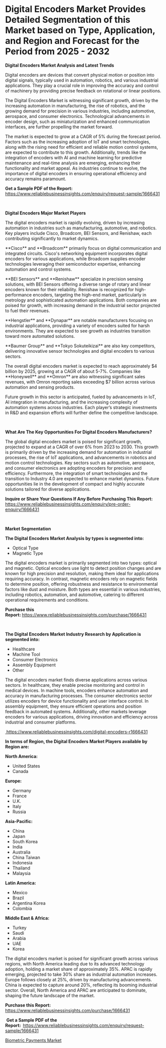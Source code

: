<p><h1>Digital Encoders Market Provides Detailed Segmentation of this Market based on Type, Application, and Region and Forecast for the Period from 2025 - 2032</h1></p><p><strong>Digital Encoders Market Analysis and Latest Trends</strong></p>
<p><p>Digital encoders are devices that convert physical motion or position into digital signals, typically used in automation, robotics, and various industrial applications. They play a crucial role in improving the accuracy and control of machinery by providing precise feedback on rotational or linear positions. </p><p>The Digital Encoders Market is witnessing significant growth, driven by the increasing automation in manufacturing, the rise of robotics, and the growing demand for precision in various industries, including automotive, aerospace, and consumer electronics. Technological advancements in encoder design, such as miniaturization and enhanced communication interfaces, are further propelling the market forward. </p><p>The market is expected to grow at a CAGR of 5% during the forecast period. Factors such as the increasing adoption of IoT and smart technologies, along with the rising need for efficient and reliable motion control systems, are expected to contribute to this growth. Additionally, trends like the integration of encoders with AI and machine learning for predictive maintenance and real-time analysis are emerging, enhancing their functionality and market appeal. As industries continue to evolve, the importance of digital encoders in ensuring operational efficiency and accuracy remains paramount.</p></p>
<p><strong>Get a Sample PDF of the Report:&nbsp;</strong> <a href="https://www.reliablebusinessinsights.com/enquiry/request-sample/1666431?utm_campaign=2440&utm_medium=2&utm_source=Github&utm_content=ia&utm_term=07032025&utm_id=digital-encoders">https://www.reliablebusinessinsights.com/enquiry/request-sample/1666431</a></p>
<p>&nbsp;</p>
<p><strong>Digital Encoders Major Market Players</strong></p>
<p><p>The digital encoders market is rapidly evolving, driven by increasing automation in industries such as manufacturing, automotive, and robotics. Key players include Cisco, Broadcom, BEI Sensors, and Renishaw, each contributing significantly to market dynamics.</p><p>**Cisco** and **Broadcom** primarily focus on digital communication and integrated circuits. Cisco's networking equipment incorporates digital encoders for various applications, while Broadcom supplies encoder technologies leveraging their semiconductor expertise, enhancing automation and control systems.</p><p>**BEI Sensors** and **Renishaw** specialize in precision sensing solutions, with BEI Sensors offering a diverse range of rotary and linear encoders known for their reliability. Renishaw is recognized for high-performance encoders, targeting the high-end market, particularly in metrology and sophisticated automation applications. Both companies are poised for growth, with increasing demand in the industrial sector projected to fuel their revenues.</p><p>**Hengstler** and **Dynapar** are notable manufacturers focusing on industrial applications, providing a variety of encoders suited for harsh environments. They are expected to see growth as industries transition toward more automated solutions.</p><p>**Baumer Group** and **Tokyo Sokuteikizai** are also key competitors, delivering innovative sensor technologies and digital encoders to various sectors.</p><p>The overall digital encoders market is expected to reach approximately $4 billion by 2025, growing at a CAGR of about 5-7%. Companies like **Honeywell** and **Omron** are also witnessing significant sales revenues, with Omron reporting sales exceeding $7 billion across various automation and sensing products.</p><p>Future growth in this sector is anticipated, fueled by advancements in IoT, AI integration in manufacturing, and the increasing complexity of automation systems across industries. Each player’s strategic investments in R&D and expansion efforts will further define the competitive landscape.</p></p>
<p>&nbsp;</p>
<p><strong>What Are The Key Opportunities For Digital Encoders Manufacturers?</strong></p>
<p><p>The global digital encoders market is poised for significant growth, projected to expand at a CAGR of over 6% from 2023 to 2030. This growth is primarily driven by the increasing demand for automation in industrial processes, the rise of IoT applications, and advancements in robotics and motion control technologies. Key sectors such as automotive, aerospace, and consumer electronics are adopting encoders for precision and efficiency. Furthermore, the integration of smart technologies and the transition to Industry 4.0 are expected to enhance market dynamics. Future opportunities lie in the development of compact and highly accurate solutions tailored for diverse applications.</p></p>
<p><strong>Inquire or Share Your Questions If Any Before Purchasing This Report:</strong> <a href="https://www.reliablebusinessinsights.com/enquiry/pre-order-enquiry/1666431?utm_campaign=2440&utm_medium=2&utm_source=Github&utm_content=ia&utm_term=07032025&utm_id=digital-encoders">https://www.reliablebusinessinsights.com/enquiry/pre-order-enquiry/1666431</a></p>
<p>&nbsp;</p>
<p><strong>Market Segmentation</strong></p>
<p><strong>The Digital Encoders Market Analysis by types is segmented into:</strong></p>
<p><ul><li>Optical Type</li><li>Magnetic Type</li></ul></p>
<p><p>The digital encoders market is primarily segmented into two types: optical and magnetic. Optical encoders use light to detect position changes and are known for high precision and resolution, making them ideal for applications requiring accuracy. In contrast, magnetic encoders rely on magnetic fields to determine position, offering robustness and resistance to environmental factors like dust and moisture. Both types are essential in various industries, including robotics, automation, and automotive, catering to different operational requirements and conditions.</p></p>
<p><strong>Purchase this Report:&nbsp;</strong><a href="https://www.reliablebusinessinsights.com/purchase/1666431?utm_campaign=2440&utm_medium=2&utm_source=Github&utm_content=ia&utm_term=07032025&utm_id=digital-encoders">https://www.reliablebusinessinsights.com/purchase/1666431</a></p>
<p>&nbsp;</p>
<p><strong>The Digital Encoders Market Industry Research by Application is segmented into:</strong></p>
<p><ul><li>Healthcare</li><li>Machine Tool</li><li>Consumer Electronics</li><li>Assembly Equipment</li><li>Other</li></ul></p>
<p><p>The digital encoders market finds diverse applications across various sectors. In healthcare, they enable precise monitoring and control in medical devices. In machine tools, encoders enhance automation and accuracy in manufacturing processes. The consumer electronics sector utilizes encoders for device functionality and user interface control. In assembly equipment, they ensure efficient operations and position feedback in automated systems. Additionally, other markets leverage encoders for various applications, driving innovation and efficiency across industrial and consumer platforms.</p></p>
<p><a href="https://www.reliablebusinessinsights.com/digital-encoders-r1666431?utm_campaign=2440&utm_medium=2&utm_source=Github&utm_content=ia&utm_term=07032025&utm_id=digital-encoders">&nbsp;https://www.reliablebusinessinsights.com/digital-encoders-r1666431</a></p>
<p><strong>In terms of Region, the Digital Encoders Market Players available by Region are:</strong></p>
<p>
    <p> <strong> North America: </strong>
        <ul>
            <li>United States</li>
            <li>Canada</li>
        </ul>
        </p> 
    <p> <strong> Europe: </strong>
        <ul>
            <li>Germany</li>
            <li>France</li>
            <li>U.K.</li>
            <li>Italy</li>
            <li>Russia</li>
        </ul>
        </p> 
    <p> <strong> Asia-Pacific: </strong>
        <ul>
            <li>China</li>
            <li>Japan</li>
            <li>South Korea</li>
            <li>India</li>
            <li>Australia</li>
            <li>China Taiwan</li>
            <li>Indonesia</li>
            <li>Thailand</li>
            <li>Malaysia</li>
        </ul>
        </p> 
    <p> <strong> Latin America: </strong>
        <ul>
            <li>Mexico</li>
            <li>Brazil</li>
            <li>Argentina Korea</li>
            <li>Colombia</li>
        </ul>
        </p> 
    <p> <strong> Middle East & Africa: </strong>
        <ul>
            <li>Turkey</li>
            <li>Saudi</li>
            <li>Arabia</li>
            <li>UAE</li>
            <li>Korea</li>
        </ul>
    </p>
    </p>
<p><p>The digital encoders market is poised for significant growth across various regions, with North America leading due to its advanced technology adoption, holding a market share of approximately 35%. APAC is rapidly emerging, projected to take 30% share as industrial automation increases. Europe follows closely at 25%, driven by manufacturing advancements. China is expected to capture around 20%, reflecting its booming industrial sector. Overall, North America and APAC are anticipated to dominate, shaping the future landscape of the market.</p></p>
<p><strong>Purchase this Report: </strong><a href="https://www.reliablebusinessinsights.com/purchase/1666431?utm_campaign=2440&utm_medium=2&utm_source=Github&utm_content=ia&utm_term=07032025&utm_id=digital-encoders">https://www.reliablebusinessinsights.com/purchase/1666431</a></p>
<p>&nbsp;<strong>Get a Sample PDF of the Report:&nbsp;&nbsp;</strong><a href="https://www.reliablebusinessinsights.com/enquiry/request-sample/1666431?utm_campaign=2440&utm_medium=2&utm_source=Github&utm_content=ia&utm_term=07032025&utm_id=digital-encoders">https://www.reliablebusinessinsights.com/enquiry/request-sample/1666431</a></p>
<p><strong></strong></p>
<p><p><a href="https://github.com/hillsmyung726/Market-Research-Report-List-1/blob/main/biometric-payments-market.md?utm_campaign=2440&utm_medium=2&utm_source=Github&utm_content=ia&utm_term=07032025&utm_id=digital-encoders">Biometric Payments Market</a></p></p>